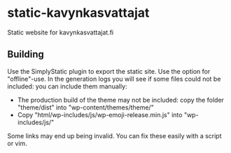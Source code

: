 # static-kavynkasvattajat
Static website for kavynkasvattajat.fi

## Building
Use the SimplyStatic plugin to export the static site. Use the option for
"offline"-use. In the generation logs you will see if some files could not be
included: you can include them manually:

 - The production build of the theme may not be included: copy the folder
   "theme/dist" into "wp-content/themes/theme/"
 - Copy "html/wp-includes/js/wp-emoji-release.min.js" into "wp-includes/js/"

Some links may end up being invalid. You can fix these easily with a script or
vim.

